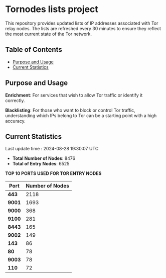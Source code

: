 # Tornodes lists project

This repository provides updated lists of IP addresses associated with Tor relay nodes. The lists are refreshed every 30 minutes to ensure they reflect the most current state of the Tor network.

## Table of Contents

- [Purpose and Usage](#purpose-and-usage)
- [Current Statistics](#current-statistics)


## Purpose and Usage

**Enrichment**: For services that wish to allow Tor traffic or identify it correctly.

**Blacklisting**: For those who want to block or control Tor traffic, understanding which IPs belong to Tor can be a starting point with a high accuracy.

## Current Statistics

Last update time : 2024-08-28 19:30:07 UTC

- **Total Number of Nodes**: 8476
- **Total of Entry Nodes**: 6525

**TOP 10 PORTS USED FOR TOR ENTRY NODES**

| **Port** | **Number of Nodes** |
|------|-----------------|
| **443**   | 2118  |
| **9001**   | 1693  |
| **9000**   | 368  |
| **9100**   | 281  |
| **8443**   | 165  |
| **9002**   | 149  |
| **143**   | 86  |
| **80**   | 78  |
| **9003**   | 78  |
| **110**   | 72  |

